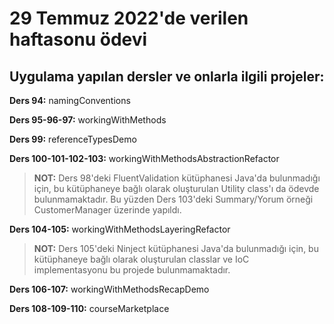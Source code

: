 # 29 Temmuz 2022'de verilen haftasonu ödevi
## Uygulama yapılan dersler ve onlarla ilgili projeler:

**Ders 94:** namingConventions

**Ders 95-96-97:** workingWithMethods

**Ders 99:** referenceTypesDemo

**Ders 100-101-102-103:** workingWithMethodsAbstractionRefactor

> **NOT:** Ders 98'deki FluentValidation kütüphanesi Java'da bulunmadığı için, bu kütüphaneye bağlı olarak oluşturulan Utility class'ı da ödevde bulunmamaktadır. Bu yüzden Ders 103'deki Summary/Yorum örneği CustomerManager üzerinde yapıldı.

**Ders 104-105:** workingWithMethodsLayeringRefactor

> **NOT:** Ders 105'deki Ninject kütüphanesi Java'da bulunmadığı için, bu kütüphaneye bağlı olarak oluşturulan classlar ve IoC implementasyonu bu projede bulunmamaktadır.

**Ders 106-107:** workingWithMethodsRecapDemo

**Ders 108-109-110:** courseMarketplace

